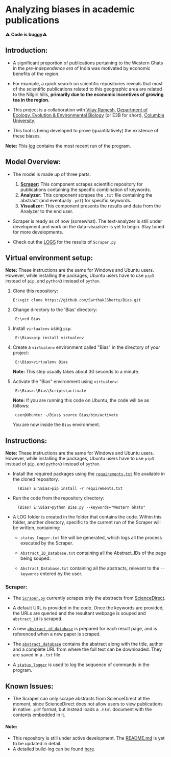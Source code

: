 
# Analyzing biases in academic publications

:warning: <strong>Code is buggy</strong>:warning:

## Introduction:

- A significant proportion of publications pertaining to the Western Ghats in the <em>pre-independence era</em> of India was motivated by economic benefits of the region.

- For example, a quick search on scientific repositories reveals that most of the scientific publications related to this geographic area are related to the Nilgiri hills, <strong>primarily due to the economic incentives of growing tea in the region.</strong>

- This project is a collaboration with <a title="Vijay" href="https://evolecol.weebly.com/" target="_blank">Vijay Ramesh</a>, <a title="E3B" href="http://e3b.columbia.edu/" target="_blank">Department of Ecology, Evolution & Environmental Biology</a> (or E3B for short), <a href="https://www.columbia.edu/" title="Columbia University" target="_blank">Columbia University</a>.

- This tool is being developed to prove (quantitatively) the existence of these biases.

<strong>Note:</strong> This <a title="Latest run" href="https://github.com/SarthakJShetty/Bias/tree/master/LOGS/LOG_2018-08-29_15_4_Western_Ghats">log</a> contains the most recent run of the program.

## Model Overview:
- The model is made up of three parts:
	1. <strong><a title="Scraper.py" href="https://github.com/SarthakJShetty/Bias/tree/master/Scraper.py/">Scraper</a>:</strong> This component scrapes scientific repository for publications containing the specific combination of keywords.
	2. <strong>Analyzer:</strong> This component scrapes the ```.txt``` file containing the abstract (and eventually ```.pdf```) for specific keywords.
	3. <strong>Visualizer:</strong> This component presents the results and data from the Analyzer to the end user.
		
- Scraper is ready as of now (somewhat). The text-analyzer is still under development and work on the data-visualizer is yet to begin. Stay tuned for more developments.
- Check out the <a title="LOGS" href="https://github.com/SarthakJShetty/Bias/tree/master/LOGS">LOGS</a> for the results of ```Scraper.py```

## Virtual environment setup:
<strong>Note:</strong> These instructions are the same for Windows and Ubuntu users. However, while installing the packages, Ubuntu users have to use ```pip3``` instead of ```pip```, and ```python3``` instead of ```python```.

1.  Clone this repository:

		E:\>git clone https://github.com/SarthakJShetty/Bias.git

2. Change directory to the 'Bias' directory:

		E:\>cd Bias		
		
3. Install ```virtualenv``` using ```pip```:

		E:\Bias>pip install virtualenv

4. Create a ```virtualenv``` environment called "Bias" in the directory of your project:

		E:\Bias>virtualenv Bias
	
	<strong>Note:</strong> This step usually takes about 30 seconds to a minute.
	
5. Activate the "Bias" environment using ```virtualenv```:

		E:\Bias>.\Bias\Scripts\activate

	<strong>Note:</strong> If you are running this code on Ubuntu, the code will be as follows:

		user@Ubuntu: ~/Bias$ source Bias/bin/activate

	You are now inside the ```Bias``` environment.

## Instructions:
<strong>Note:</strong> These instructions are the same for Windows and Ubuntu users. However, while installing the packages, Ubuntu users have to use ```pip3``` instead of ```pip```, and ```python3``` instead of ```python```.

- Install the required packages using the <a title="Package Requirements" target="_blank" href="https://github.com/SarthakJShetty/Bias/blob/master/requirements.txt">```requirements.txt```</a> file available in the cloned repository.
		
		(Bias) E:\Bias>pip install -r requirements.txt

- Run the code from the repository directory:

		(Bias) E:\Bias>python Bias.py --keywords="Western Ghats"

- A LOG folder is created in the folder that contains the code. Within this folder, another directory, specific to the current run of the Scraper will be written, containing:
	- ```status_logger.txt``` file will be generated, which logs all the process executed by the Scraper.

	- ```Abstract_ID_Database.txt``` containing all the Abstract_IDs of the page being souped.

	- ```Abstract_Database.txt``` containing all the abstracts, relevant to the ```--keywords``` entered by the user.


### Scraper:
- The <a title="Scraper.py" href="https://github.com/SarthakJShetty/Bias/blob/master/Scraper.py">```Scraper.py```</a> currently scrapes only the abstracts from <a title="ScienceDirect" href="https://www.ScienceDirect.com">ScienceDirect</a>.

- A default URL is provided in the code. Once the keywords are provided, the URLs are queried and the resultant webpage is souped and ```abstract_id``` is scraped.

- A new <a title="Abstract ID" target="_blank" href="https://github.com/SarthakJShetty/Bias/blob/master/LOGS/LOG_2018-08-29_15_4_Western_Ghats/Abstract_ID_Database_2018-08-29_15_4_1.txt">```abstract_id_database```</a> is prepared for each result page, and is referenced when a new paper is scraped.

- The <a title="Abstract Database" target="_blank" href="https://github.com/SarthakJShetty/Bias/blob/master/LOGS/LOG_2018-08-29_15_4_Western_Ghats/Abstract_Database_2018-08-29_15_4.txt">```abstract_database```</a> contains the abstract along with the title, author and a complete URL from where the full text can be downloaded. They are saved in a ```.txt``` file

- A <a title="Status Logger" href="https://github.com/SarthakJShetty/Bias/blob/master/LOGS/LOG_2018-08-29_15_4_Western_Ghats/Status_Logger_2018-08-29_15_4.txt" target="_blank">```status_logger```</a> is used to log the sequence of commands in the program.

## Known Issues:
- The Scraper can only scrape abstracts from ScienceDirect at the moment, since ScienceDirect does not allow users to view publications in native ```.pdf``` format, but instead loads a ```.html``` document with the contents embedded in it.

#### Note:
- This repository is still under active development. The <a title="README" href="https://github.com/SarthakJShetty/Bias">README.md</a> is yet to be updated in detail.
- A detailed build-log can be found <a href="https://github.com/SarthakJShetty/Bias/blob/master/build-log.md" title="README" target="_blank">here</a>.